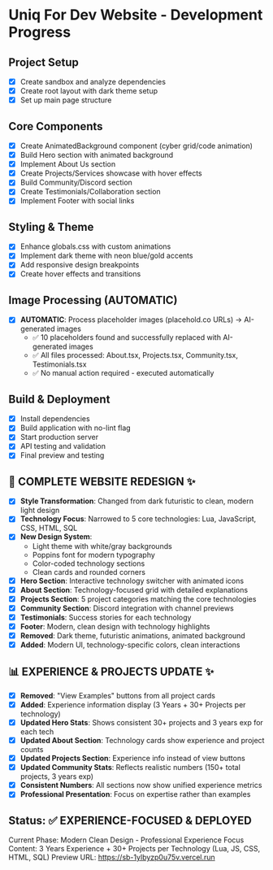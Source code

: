# Uniq For Dev Website - Development Progress

## Project Setup
- [x] Create sandbox and analyze dependencies
- [x] Create root layout with dark theme setup
- [x] Set up main page structure

## Core Components
- [x] Create AnimatedBackground component (cyber grid/code animation)
- [x] Build Hero section with animated background
- [x] Implement About Us section
- [x] Create Projects/Services showcase with hover effects
- [x] Build Community/Discord section
- [x] Create Testimonials/Collaboration section
- [x] Implement Footer with social links

## Styling & Theme
- [x] Enhance globals.css with custom animations
- [x] Implement dark theme with neon blue/gold accents
- [x] Add responsive design breakpoints
- [x] Create hover effects and transitions

## Image Processing (AUTOMATIC)
- [x] **AUTOMATIC**: Process placeholder images (placehold.co URLs) → AI-generated images
  - ✅ 10 placeholders found and successfully replaced with AI-generated images
  - ✅ All files processed: About.tsx, Projects.tsx, Community.tsx, Testimonials.tsx
  - ✅ No manual action required - executed automatically

## Build & Deployment
- [x] Install dependencies
- [x] Build application with no-lint flag
- [x] Start production server
- [x] API testing and validation
- [x] Final preview and testing

## 🎨 COMPLETE WEBSITE REDESIGN ✨
- [x] **Style Transformation**: Changed from dark futuristic to clean, modern light design
- [x] **Technology Focus**: Narrowed to 5 core technologies: Lua, JavaScript, CSS, HTML, SQL
- [x] **New Design System**: 
  - Light theme with white/gray backgrounds
  - Poppins font for modern typography
  - Color-coded technology sections
  - Clean cards and rounded corners
- [x] **Hero Section**: Interactive technology switcher with animated icons
- [x] **About Section**: Technology-focused grid with detailed explanations
- [x] **Projects Section**: 5 project categories matching the core technologies
- [x] **Community Section**: Discord integration with channel previews
- [x] **Testimonials**: Success stories for each technology
- [x] **Footer**: Modern, clean design with technology highlights
- [x] **Removed**: Dark theme, futuristic animations, animated background
- [x] **Added**: Modern UI, technology-specific colors, clean interactions

## 📊 EXPERIENCE & PROJECTS UPDATE ✨
- [x] **Removed**: "View Examples" buttons from all project cards
- [x] **Added**: Experience information display (3 Years + 30+ Projects per technology)
- [x] **Updated Hero Stats**: Shows consistent 30+ projects and 3 years exp for each tech
- [x] **Updated About Section**: Technology cards show experience and project counts
- [x] **Updated Projects Section**: Experience info instead of view buttons  
- [x] **Updated Community Stats**: Reflects realistic numbers (150+ total projects, 3 years exp)
- [x] **Consistent Numbers**: All sections now show unified experience metrics
- [x] **Professional Presentation**: Focus on expertise rather than examples

## Status: ✅ EXPERIENCE-FOCUSED & DEPLOYED  
Current Phase: Modern Clean Design - Professional Experience Focus
Content: 3 Years Experience + 30+ Projects per Technology (Lua, JS, CSS, HTML, SQL)
Preview URL: https://sb-1ylbyzp0u75v.vercel.run